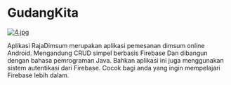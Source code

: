 # GudangKita

[![4.jpg](https://i.postimg.cc/m2Fw9DJt/4.jpg)](https://postimg.cc/HVdXDppg)

Aplikasi RajaDimsum merupakan aplikasi pemesanan dimsum online Android. Mengandung CRUD simpel berbasis Firebase 
Dan dibangun dengan bahasa pemrograman Java. Bahkan aplikasi ini juga menggunakan sistem autentikasi dari Firebase. 
Cocok bagi anda yang ingin mempelajari Firebase lebih dalam.
